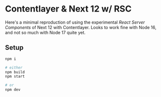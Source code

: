 # Contentlayer & Next 12 w/ RSC

Here's a minimal reproduction of using the experimental *React Server Components* of Next 12 with Contentlayer. Looks to work fine with Node 16, and not so much with Node 17 quite yet.

## Setup

```bash
npm i

# either
npm build
npm start

# or
npm dev
```
